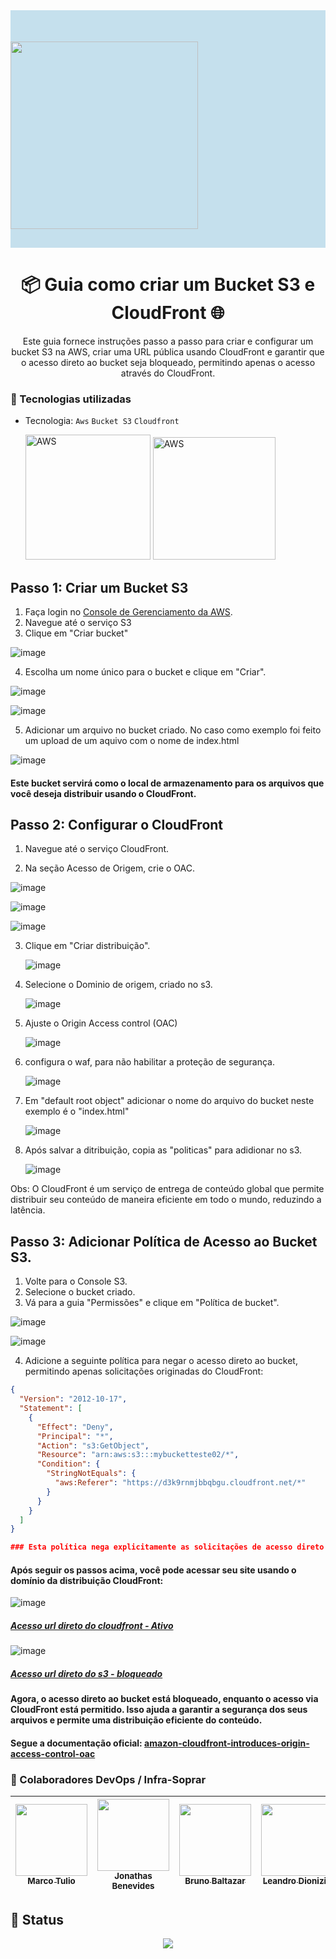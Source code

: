 <div class="container">
  <div class="row">
    <div class="col-6" style="background-color:#C5E0ED;">
      <img src="https://www.psicologiaviva.com.br/assets/img/logo/psicologiaviva_fundo_claro.png" style="width:300px; padding-top:50px; padding-bottom:30px;">
    </div>
    <div class="col-6" style="background-color:#C5E0ED;">
    </div>
  </div>


<h1 align="center">📦 Guia como criar um Bucket S3 e CloudFront 🌐</h1>

<p align="center">Este guia fornece instruções passo a passo para criar e configurar um bucket S3 na AWS, criar uma URL pública usando CloudFront e garantir que o acesso direto ao bucket seja bloqueado, permitindo apenas o acesso através do CloudFront.</p>

### :wrench: Tecnologias utilizadas
* Tecnologia: ``Aws`` ``Bucket S3`` ``Cloudfront``
 
    <img alt="AWS" src="https://github.com/conexasaude/pv-documentar-devops/blob/master/img/s3.png" width="200px" />
    <img alt="AWS" src="https://github.com/conexasaude/pv-documentar-devops/blob/master/img/cloudfront.png" width="196px" />
  
## Passo 1: Criar um Bucket S3

1. Faça login no [Console de Gerenciamento da AWS](https://aws.amazon.com/console/).
2. Navegue até o serviço S3
3. Clique em "Criar bucket"

![image](https://github.com/conexasaude/pv-documentar-devops/assets/122643683/9839b70d-040b-4fb3-be7d-659cbbd4d048)
   
4. Escolha um nome único para o bucket e clique em "Criar".

![image](https://github.com/conexasaude/pv-documentar-devops/assets/122643683/46954fa5-4eea-4c0f-8823-e4a3463c8ed2)

![image](https://github.com/conexasaude/pv-documentar-devops/assets/122643683/73c58855-7f6e-44d9-9120-92c09e94c488)

5. Adicionar um arquivo no bucket criado. No caso como exemplo foi feito um upload de um aquivo com o nome de index.html

![image](https://github.com/conexasaude/pv-documentar-devops/assets/122643683/536bdd46-7678-455c-ac24-441fe77f6148)

#### Este bucket servirá como o local de armazenamento para os arquivos que você deseja distribuir usando o CloudFront.

## Passo 2: Configurar o CloudFront

1. Navegue até o serviço CloudFront.
   
2. Na seção Acesso de Origem, crie o OAC.
 
  ![image](https://github.com/conexasaude/pv-documentar-devops/assets/122643683/c1f51669-6a1c-4460-95ef-1300286e6197)

  ![image](https://github.com/conexasaude/pv-documentar-devops/assets/122643683/d1fd6fe5-4fa8-43bc-a474-53df5573c346)
  
  ![image](https://github.com/conexasaude/pv-documentar-devops/assets/122643683/5f0cc1d5-2fa7-4ff5-87da-c3de96911abf)

3. Clique em "Criar distribuição".

   ![image](https://github.com/conexasaude/pv-documentar-devops/assets/122643683/bf2a63f0-90b2-4456-bfde-ec7033ed6667)

4. Selecione o Dominio de origem, criado no s3.

   ![image](https://github.com/conexasaude/pv-documentar-devops/assets/122643683/f6904f21-d60d-45bb-9ae6-a5f289d56278)

5. Ajuste o Origin Access control (OAC)

   ![image](https://github.com/conexasaude/pv-documentar-devops/assets/122643683/fdca90f4-3c62-40ac-af71-a8110db6e60f)

6. configura o waf, para não habilitar a proteção de segurança.

   ![image](https://github.com/conexasaude/pv-documentar-devops/assets/122643683/c301aff4-a961-41cf-84d3-22dbcaece8b2)

7. Em "default root object" adicionar o nome do arquivo do bucket neste exemplo é o "index.html"

   ![image](https://github.com/conexasaude/pv-documentar-devops/assets/122643683/b7479058-ba95-4f5d-a556-a13ceb869364)

8. Após salvar a ditribuição, copia as "politicas" para adidionar no s3.

    ![image](https://github.com/conexasaude/pv-documentar-devops/assets/122643683/20f2da26-a28d-417a-bf06-fec1aaa97fe2)


Obs: O CloudFront é um serviço de entrega de conteúdo global que permite distribuir seu conteúdo de maneira eficiente em todo o mundo, reduzindo a latência.

## Passo 3: Adicionar Política de Acesso ao Bucket S3.

1. Volte para o Console S3.
2. Selecione o bucket criado.
3. Vá para a guia "Permissões" e clique em "Política de bucket".

  ![image](https://github.com/conexasaude/pv-documentar-devops/assets/122643683/e63500e3-9376-402e-ad6f-0ba40dc722af)

  ![image](https://github.com/conexasaude/pv-documentar-devops/assets/122643683/aeec095e-84fd-47b0-a0e9-fafe766b7fd7)

4. Adicione a seguinte política para negar o acesso direto ao bucket, permitindo apenas solicitações originadas do CloudFront:

```json
{
  "Version": "2012-10-17",
  "Statement": [
    {
      "Effect": "Deny",
      "Principal": "*",
      "Action": "s3:GetObject",
      "Resource": "arn:aws:s3:::mybucketteste02/*",
      "Condition": {
        "StringNotEquals": {
          "aws:Referer": "https://d3k9rnmjbbqbgu.cloudfront.net/*"
        }
      }
    }
  ]
}

### Esta política nega explicitamente as solicitações de acesso direto ao bucket S3, exceto aquelas que são originadas da URL do CloudFront que configuramos na distribuição.
````

#### Após seguir os passos acima, você pode acessar seu site usando o domínio da distribuição CloudFront:

![image](https://github.com/conexasaude/pv-documentar-devops/assets/122643683/45cd8172-11ee-475c-badc-ccd551287f8a)
#####  [Acesso url direto do cloudfront - Ativo](https://d3k9rnmjbbqbgu.cloudfront.net/)

![image](https://github.com/conexasaude/pv-documentar-devops/assets/122643683/a5bad096-cd3c-4eb4-9e61-de07b74ea700)
  
#####  [Acesso url direto do s3 - bloqueado](https://mybucketteste02.s3.amazonaws.com/index.html)

#### Agora, o acesso direto ao bucket está bloqueado, enquanto o acesso via CloudFront está permitido. Isso ajuda a garantir a segurança dos seus arquivos e permite uma distribuição eficiente do conteúdo.

#### Segue a documentação oficial: [amazon-cloudfront-introduces-origin-access-control-oac](https://aws.amazon.com/pt/blogs/networking-and-content-delivery/amazon-cloudfront-introduces-origin-access-control-oac/)

### :handshake: Colaboradores DevOps / Infra-Soprar

|   [<img src="https://github.com/conexasaude/pv-documentar-devops/blob/master/img/1625799222011.jpg" width=115><br><sub>Marco Tulio</sub>](https://www.linkedin.com/in/mtuliog/)  |   [<img src="https://github.com/conexasaude/pv-documentar-devops/blob/master/img/john.jpg" width=115><br><sub>Jonathas Benevides</sub>](https://www.linkedin.com/in/jonathas-benevides-124757148/)  |   [<img src="https://github.com/conexasaude/pv-documentar-devops/blob/master/img/bruno1.jpg" width=115><br><sub>Bruno Baltazar</sub>](https://www.linkedin.com/in/bruno-baltazar-68a660201/)  |   [<img src="https://github.com/conexasaude/pv-documentar-devops/blob/master/img/Leandro.jpg" width=115><br><sub>Leandro Dionizio</sub>](https://www.linkedin.com/in/leandro-dionizio-ramos-it/)  |  
| :---: | :---: | :---: | :---: |

## :dart: Status
<p align="center">
  <img src="http://img.shields.io/static/v1?label=STATUS&message=%20Validado&color=GREEN&style=for-the-badge"/>
</p>
